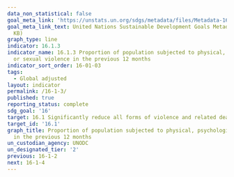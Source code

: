 ```yaml
---
data_non_statistical: false
goal_meta_link: 'https://unstats.un.org/sdgs/metadata/files/Metadata-16-01-03.pdf '
goal_meta_link_text: United Nations Sustainable Development Goals Metadata (PDF 217
  KB)
graph_type: line
indicator: 16.1.3
indicator_name: 16.1.3 Proportion of population subjected to physical, psychological
  or sexual violence in the previous 12 months
indicator_sort_order: 16-01-03
tags:
  - Global adjusted
layout: indicator
permalink: /16-1-3/
published: true
reporting_status: complete
sdg_goal: '16'
target: 16.1 Significantly reduce all forms of violence and related death rates everywhere
target_id: '16.1'
graph_title: Proportion of population subjected to physical, psychological or sexual violence
  in the previous 12 months
un_custodian_agency: UNODC
un_designated_tier: '2'
previous: 16-1-2
next: 16-1-4
---
```


